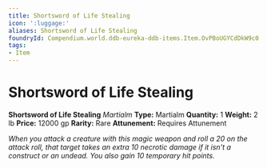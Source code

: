 ```yaml
---
title: Shortsword of Life Stealing
icon: ':luggage:'
aliases: Shortsword of Life Stealing
foundryId: Compendium.world.ddb-eureka-ddb-items.Item.OvPBoUGYCdDkW9c0
tags:
- Item
---
```


# Shortsword of Life Stealing

**Shortsword of Life Stealing**
_Martialm_
**Type:** Martialm
**Quantity:** 1
**Weight:** 2 lb
**Price:** 12000 gp
**Rarity:** Rare
**Attunement:** Requires Attunement

*When you attack a creature with this magic weapon and roll a 20 on the attack roll, that target takes an extra 10 necrotic damage if it isn't a construct or an undead. You also gain 10 temporary hit points.*